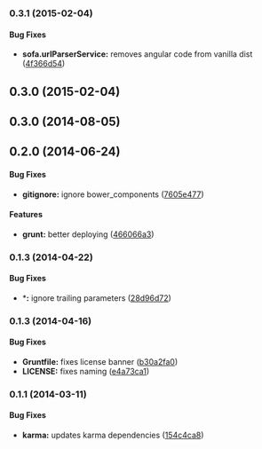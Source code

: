 ### 0.3.1 (2015-02-04)


#### Bug Fixes

* **sofa.urlParserService:** removes angular code from vanilla dist ([4f366d54](https://github.com/sofa/sofa-url-parser-service/commit/4f366d544215e235a46813435c8cb8c5faa404a7))


## 0.3.0 (2015-02-04)


<a name="0.3.0"></a>
## 0.3.0 (2014-08-05)


<a name="0.2.0"></a>
## 0.2.0 (2014-06-24)


#### Bug Fixes

* **gitignore:** ignore bower_components ([7605e477](https://github.com/sofa/sofa-url-parser-service/commit/7605e477c98676ba554c2597a1f5c1a654f794f5))


#### Features

* **grunt:** better deploying ([466066a3](https://github.com/sofa/sofa-url-parser-service/commit/466066a34ca8e228004691d1d84eb23bb0de184a))


<a name="0.1.3"></a>
### 0.1.3 (2014-04-22)


#### Bug Fixes

* ***:** ignore trailing parameters ([28d96d72](https://github.com/sofa/sofa-url-parser-service/commit/28d96d7250433d750fa75425a448e07a9807ce2b))


<a name="0.1.3"></a>
### 0.1.3 (2014-04-16)


#### Bug Fixes

* **Gruntfile:** fixes license banner ([b30a2fa0](https://github.com/sofa/sofa-url-parser-service/commit/b30a2fa08635d02c487097eff86cd75e5f5863b6))
* **LICENSE:** fixes naming ([e4a73ca1](https://github.com/sofa/sofa-url-parser-service/commit/e4a73ca17248b2c543d299d0279ba57475919c7f))


<a name="0.1.1"></a>
### 0.1.1 (2014-03-11)


#### Bug Fixes

* **karma:** updates karma dependencies ([154c4ca8](https://github.com/sofa/sofa-url-parser-service/commit/154c4ca80eb5d650d59a60bd37e08fa8ffdd5f74))

